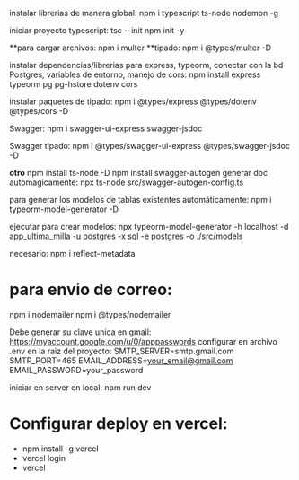 instalar librerias de manera global:
npm i typescript ts-node nodemon -g

iniciar proyecto typescript:
tsc --init
npm init -y

**para cargar archivos: npm i multer
**tipado: npm i @types/multer -D

instalar dependencias/librerias para express, typeorm, conectar con la bd Postgres, variables de entorno, manejo de cors:
npm install express typeorm pg pg-hstore dotenv cors

instalar paquetes de tipado:
npm i @types/express @types/dotenv @types/cors -D

Swagger: npm i swagger-ui-express swagger-jsdoc

Swagger tipado: npm i @types/swagger-ui-express @types/swagger-jsdoc -D

****otro****
npm install ts-node -D
npm install swagger-autogen
generar doc automagicamente:
npx ts-node src/swagger-autogen-config.ts

para generar los modelos de tablas existentes automáticamente:
npm i typeorm-model-generator -D

ejecutar para crear modelos:
npx typeorm-model-generator -h localhost -d app_ultima_milla -u postgres -x sql -e postgres -o ./src/models

necesario:
npm i reflect-metadata

# para envio de correo:
npm i nodemailer
npm i @types/nodemailer

Debe generar su clave unica en gmail: https://myaccount.google.com/u/0/apppasswords
configurar en archivo .env en la raiz del proyecto:
SMTP_SERVER=smtp.gmail.com
SMTP_PORT=465
EMAIL_ADDRESS=your_email@gmail.com
EMAIL_PASSWORD=your_password

iniciar en server en local: npm run dev

# Configurar deploy en vercel:
* npm install -g vercel
* vercel login
* vercel

